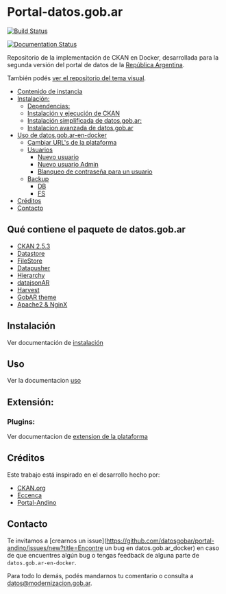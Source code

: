 # Portal-datos.gob.ar

[![Build Status](https://travis-ci.org/datosgobar/portal_datos.gob.ar.svg?branch=master)](https://travis-ci.org/datosgobar/portal_datos.gob.ar)

[![Documentation Status](https://readthedocs.org/projects/portal-datosgobar/badge/?version=latest)](http://portal-datosgobar.readthedocs.io/es/latest/?badge=latest)
       
Repositorio de la implementación de CKAN en Docker, desarrollada para la segunda versión del portal de datos de la [República Argentina](http://datos.gob.ar). 

También podés [ver el repositorio del tema visual](https://github.com/datosgobar/datos.gob.ar).


- [Contenido de instancia](#contenido-de-instancia)
- [Instalación:](#instalacion)
	- [Dependencias:](#dependencias)
	- [Instalación y ejecución de CKAN](#instalacion-y-ejecucion-de-ckan)
	- [Instalación simplificada de datos.gob.ar:](#instalacion-simplificada-de-datosgobar)
	- [Instalacion avanzada de datos.gob.ar](#instalacion-avanzada-de-datosgobar)
- [Uso de datos.gob.ar-en-docker](#uso)
	- [Cambiar URL's de la plataforma](#cambiar-urls-de-la-plataforma)
	- [Usuarios](#usuarios)
		- [Nuevo usuario](#nuevo-usuario)
		- [Nuevo usuario Admin](#nuevo-usuario-admin)
		- [Blanqueo de contraseña para un usuario](#blanqueo-de-contraseña-para-un-usuario)
	- [Backup](#backup)
		- [DB](#db)
		- [FS](#fs)
- [Créditos](#créditos)
- [Contacto](#contacto)


## Qué contiene el paquete de datos.gob.ar

- [CKAN 2.5.3](http://docs.ckan.org/en/ckan-2.5.3/)
- [Datastore](http://docs.ckan.org/en/latest/maintaining/datastore.html)
- [FileStore](http://docs.ckan.org/en/latest/maintaining/filestore.html)
- [Datapusher](https://github.com/ckan/datapusher)
- [Hierarchy](https://github.com/datagovuk/ckanext-hierarchy)
- [datajsonAR](https://github.com/datosgobar/ckanext-datajsonAR)
- [Harvest](https://github.com/ckan/ckanext-harvest)
- [GobAR theme](https://github.com/datosgobar/datos.gob.ar)
- [Apache2 & NginX](http://docs.ckan.org/en/ckan-2.5.2/maintaining/installing/deployment.html#install-apache-modwsgi-modrpaf)

## Instalación

Ver documentación de [instalación](http://portal-datosgobar.readthedocs.io/es/latest/setup/install/)

## Uso

Ver la documentacion [uso](http://portal-datosgobar.readthedocs.io/es/latest/setup/usage/)

## Extensión:

### Plugins:

Ver documentacion de [extension de la plataforma](http://portal-datosgobar.readthedocs.io/es/latest/setup/extension/)

## Créditos

Este trabajo está inspirado en el desarrollo hecho por:

- [CKAN.org](https://github.com/ckan/ckan/)
- [Eccenca](https://github.com/eccenca/ckan-docker)
- [Portal-Andino](https://github.com/datosgobar/portal-andino)

## Contacto

Te invitamos a [crearnos un issue](https://github.com/datosgobar/portal-andino/issues/new?title=Encontre un bug en datos.gob.ar_docker) en caso de que encuentres algún bug o tengas feedback de alguna parte de `datos.gob.ar-en-docker`.

Para todo lo demás, podés mandarnos tu comentario o consulta a [datos@modernizacion.gob.ar](mailto:datos@modernizacion.gob.ar).

